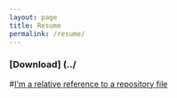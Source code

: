 ```yaml
---
layout: page
title: Resume
permalink: /resume/
---
```




### [Download] (../
#[I'm a relative reference to a repository file](../blob/master/LICENSE)
